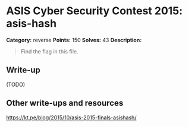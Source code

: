 # ASIS Cyber Security Contest 2015: asis-hash

**Category:** reverse
**Points:** 150
**Solves:** 43
**Description:**

> Find the flag in this file.

## Write-up

(TODO)

## Other write-ups and resources

https://kt.pe/blog/2015/10/asis-2015-finals-asishash/
